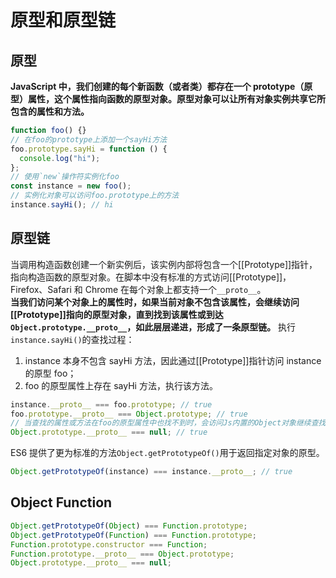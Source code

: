 # 原型和原型链

## 原型

**JavaScript 中，我们创建的每个新函数（或者类）都存在一个 prototype（原型）属性，这个属性指向函数的原型对象。原型对象可以让所有对象实例共享它所包含的属性和方法。**

```js
function foo() {}
// 在foo的prototype上添加一个sayHi方法
foo.prototype.sayHi = function () {
  console.log("hi");
};
// 使用`new`操作符实例化foo
const instance = new foo();
// 实例化对象可以访问foo.prototype上的方法
instance.sayHi(); // hi
```

## 原型链

当调用构造函数创建一个新实例后，该实例内部将包含一个[[Prototype]]指针，指向构造函数的原型对象。在脚本中没有标准的方式访问[[Prototype]]，Firefox、Safari 和 Chrome 在每个对象上都支持一个`__proto__`。  
**当我们访问某个对象上的属性时，如果当前对象不包含该属性，会继续访问[[Prototype]]指向的原型对象，直到找到该属性或到达`Object.prototype.__proto__`，如此层层递进，形成了一条原型链。**
执行`instance.sayHi()`的查找过程：

1. instance 本身不包含 sayHi 方法，因此通过[[Prototype]]指针访问 instance 的原型 foo；
2. foo 的原型属性上存在 sayHi 方法，执行该方法。

```js
instance.__proto__ === foo.prototype; // true
foo.prototype.__proto__ === Object.prototype; // true
// 当查找的属性或方法在foo的原型属性中也找不到时，会访问Js内置的Object对象继续查找，直到到达Object.prototype.__proto__
Object.prototype.__proto__ === null; // true
```

ES6 提供了更为标准的方法`Object.getPrototypeOf()`用于返回指定对象的原型。

```js
Object.getPrototypeOf(instance) === instance.__proto__; // true
```

## Object Function

```js
Object.getPrototypeOf(Object) === Function.prototype;
Object.getPrototypeOf(Function) === Function.prototype;
Function.prototype.constructor === Function;
Function.prototype.__proto__ === Object.prototype;
Object.prototype.__proto__ === null;
```
